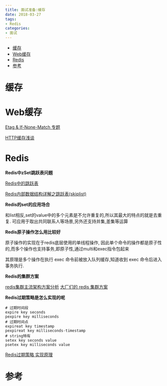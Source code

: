 ```yaml
---
title: 面试准备:缓存
date: 2018-03-27
tags:
- Redis
categories:
- 面试
---
```

<!-- TOC -->

- [缓存](#缓存)
- [Web缓存](#web缓存)
- [Redis](#redis)
- [参考](#参考)

<!-- /TOC -->

# 缓存



# Web缓存

[Etag & If-None-Match 专题](https://www.cnblogs.com/softidea/p/5986339.html)

[HTTP缓存浅谈](https://www.cnblogs.com/chinajava/p/5705169.html)

# Redis

**Redis中zSet跳跃表问题**

[Redis中的跳跃表](https://blog.csdn.net/universe_ant/article/details/51134020)

[Redis内部数据结构详解之跳跃表(skiplist)](https://blog.csdn.net/acceptedxukai/article/details/17333673)

**Redis的set的应用场合**

和list相反,set的value中的多个元素是不允许重复的,所以其最大的特点的就是去重复.
可应用于取出共同联系人等场景,另外还支持并集,差集等运算

**Redis原子操作怎么用比较好**

原子操作的实现在于redis底层使用的单线程操作,
因此单个命令的操作都是原子性的,而多个操作也支持事务,即原子性,通过multi和exec指令包起来

其原理是多个操作在执行 exec 命令前被放入队列缓存,知道收到 exec 命令后进入事务执行.

**Redis的集群方案**

[redis集群主流架构方案分析](https://blog.csdn.net/u011277123/article/details/55002024)
[大厂们的 redis 集群方案](https://www.cnblogs.com/me115/p/9043420.html)

**Redis过期策略是怎么实现的呢**

```shell
# 过期时间段
expire key seconds
pexpire key milliseconds
# 过期时间点
expireat key timestamp
pexpireat key milliseconds-timestamp
# string特有
setex key seconds value
psetex key milliseconds value
```
[Redis过期策略 实现原理](https://blog.csdn.net/xiangnan129/article/details/54928672)


# 参考


